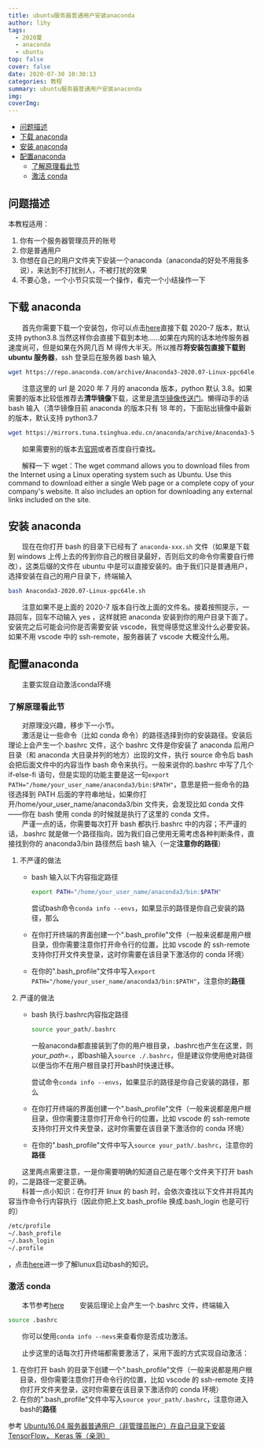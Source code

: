 ```yaml
---
title: ubuntu服务器普通用户安装anaconda
author: lihy
tags:
  - 2020夏
  - anaconda
  - ubuntu
top: false
cover: false
date: 2020-07-30 10:30:13
categories: 教程
summary: ubuntu服务器普通用户安装anaconda
img:
coverImg:
---
```

<!-- TOC -->

- [问题描述](#问题描述)
- [下载 anaconda](#下载-anaconda)
- [安装 anaconda](#安装-anaconda)
- [配置anaconda](#配置anaconda)
    - [了解原理看此节](#了解原理看此节)
    - [激活 conda](#激活-conda)

<!-- /TOC -->

## 问题描述

本教程适用：

1. 你有一个服务器管理员开的账号
2. 你是普通用户
3. 你想在自己的用户文件夹下安装一个anaconda（anaconda的好处不用我多说），来达到不打扰别人，不被打扰的效果
4. 不要心急，一个小节只实现一个操作，看完一个小结操作一下

## 下载 anaconda

&emsp;&emsp;首先你需要下载一个安装包，你可以点击[here](https://repo.anaconda.com/archive/Anaconda3-2020.07-Linux-ppc64le.sh)直接下载 2020-7 版本，默认支持 python3.8.当然这样你会直接下载到本地……如果在内网的话本地传服务器速度尚可，但是如果在外网几百 M 得传大半天。所以推荐**将安装包直接下载到 ubuntu 服务器**，ssh 登录后在服务器 bash 输入

```bash
wget https://repo.anaconda.com/archive/Anaconda3-2020.07-Linux-ppc64le.sh
```

&emsp;&emsp;注意这里的 url 是 2020 年 7 月的 anaconda 版本，python 默认 3.8。如果需要的版本比较低推荐去**清华镜像**下载，这里是[清华镜像传送门](https://mirrors.tuna.tsinghua.edu.cn/anaconda/archive/)。懒得动手的话 bash 输入（清华镜像目前 anaconda 的版本只有 18 年的，下面贴出镜像中最新的版本，默认支持 python3.7

```bash
wget https://mirrors.tuna.tsinghua.edu.cn/anaconda/archive/Anaconda3-5.3.1-Linux-x86_64.sh
```

&emsp;&emsp;如果需要别的版本去[官网](https://www.anaconda.com/products/individual#)或者百度自行查找。

&emsp;&emsp;解释一下 wget：The wget command allows you to download files from the Internet using a Linux operating system such as Ubuntu. Use this command to download either a single Web page or a complete copy of your company's website. It also includes an option for downloading any external links included on the site.

## 安装 anaconda

&emsp;&emsp;现在在你打开 bash 的目录下已经有了 `anaconda-xxx.sh` 文件（如果是下载到 windows 上传上去的传到你自己的根目录最好，否则后文的命令你需要自行修改），这类后缀的文件在 ubuntu 中是可以直接安装的。由于我们只是普通用户，选择安装在自己的用户目录下，终端输入

```bash
bash Anaconda3-2020.07-Linux-ppc64le.sh
```

&emsp;&emsp;注意如果不是上面的 2020-7 版本自行改上面的文件名。接着按照提示，一路回车，回车不动输入 yes ，这样就把 anaconda 安装到你的用户目录下面了。安装完之后可能会问你是否需要安装 vscode，我觉得感觉这里没什么必要安装。如果不用 vscode 中的 ssh-remote，服务器装了 vscode 大概没什么用。

## 配置anaconda

&emsp;&emsp;主要实现自动激活conda环境

### 了解原理看此节

&emsp;&emsp;对原理没兴趣，移步下一小节。  
&emsp;&emsp;激活是让一些命令（比如 conda 命令）的路径选择到你的安装路径。安装后理论上会产生一个.bashrc 文件，这个 bashrc 文件是你安装了 anaconda 后用户目录（和 anaconda 大目录并列的地方）出现的文件，执行 source 命令后 bash 会把后面文件中的内容当作 bash 命令来执行。一般来说你的.bashrc 中写了几个 if-else-fi 语句，但是实现的功能主要是这一句`export PATH="/home/your_user_name/anaconda3/bin:$PATH"`，意思是把一些命令的路径选择到 PATH 后面的字符串地址，如果你打开/home/your_user_name/anaconda3/bin 文件夹，会发现比如 conda 文件——你在 bash 使用 conda 的时候就是执行了这里的 conda 文件。  
&emsp;&emsp;严谨一点的话，你需要每次打开 bash 都执行.bashrc 中的内容；不严谨的话，.bashrc 就是做一个路径指向，因为我们自己使用无需考虑各种判断条件，直接找到你的 anaconda3/bin 路径然后 bash 输入（一定**注意你的路径**）

1. 不严谨的做法

   - bash 输入以下内容指定路径

      ```bash
      export PATH="/home/your_user_name/anaconda3/bin:$PATH"
      ```

      尝试bash命令`conda info --envs`，如果显示的路径是你自己安装的路径，那么

   - 在你打开终端的界面创建一个".bash_profile"文件（一般来说都是用户根目录，但你需要注意你打开命令行的位置，比如 vscode 的 ssh-remote 支持你打开文件夹登录，这时你需要在该目录下激活你的 conda 环境）
   - 在你的".bash_profile"文件中写入`export PATH="/home/your_user_name/anaconda3/bin:$PATH"`，注意你的**路径**

2. 严谨的做法

   - bash 执行.bashrc内容指定路径

        ```bash
        source your_path/.bashrc
        ```

        一般anaconda都直接装到了你的用户根目录，.bashrc也产生在这里，则*your_path=.*，即bash输入`source ./.bashrc`，但是建议你使用绝对路径以便当你不在用户根目录打开bash时快速迁移。

        尝试命令`conda info --envs`，如果显示的路径是你自己安装的路径，那么

   - 在你打开终端的界面创建一个".bash_profile"文件（一般来说都是用户根目录，但你需要注意你打开命令行的位置，比如 vscode 的 ssh-remote 支持你打开文件夹登录，这时你需要在该目录下激活你的 conda 环境）
   - 在你的".bash_profile"文件中写入`source your_path/.bashrc`，注意你的**路径**

&emsp;&emsp;这里两点需要注意，一是你需要明确的知道自己是在哪个文件夹下打开 bash 的，二是路径一定要正确。  
&emsp;&emsp;科普一点小知识：在你打开 linux 的 bash 时，会依次查找以下文件并将其内容当作命令行内容执行（因此你把上文.bash_profile 换成.bash_login 也是可行的）

```bash
/etc/profile
~/.bash_profile
~/.bash_login
~/.profile
```

，点击[here](https://apple.stackexchange.com/questions/12993/why-doesnt-bashrc-run-automatically#comment13715_13019)进一步了解lunux启动bash的知识。

### 激活 conda

&emsp;&emsp;本节参考[here](https://blog.csdn.net/moses1994/article/details/81507802)
&emsp;&emsp;安装后理论上会产生一个.bashrc 文件，终端输入

```bash
source .bashrc
```

&emsp;&emsp;你可以使用`conda info --nevs`来查看你是否成功激活。

&emsp;&emsp;止步这里的话每次打开终端都需要激活了，采用下面的方式实现自动激活：

1. 在你打开 bash 的目录下创建一个".bash_profile"文件（一般来说都是用户根目录，但你需要注意你打开命令行的位置，比如 vscode 的 ssh-remote 支持你打开文件夹登录，这时你需要在该目录下激活你的 conda 环境）
2. 在你的".bash_profile"文件中写入`source your_path/.bashrc`，注意你进入bash的**路径**

参考
[Ubuntu16.04 服务器普通用户（非管理员账户）在自己目录下安装 TensorFlow， Keras 等（亲测）](https://blog.csdn.net/moses1994/article/details/81507802)
